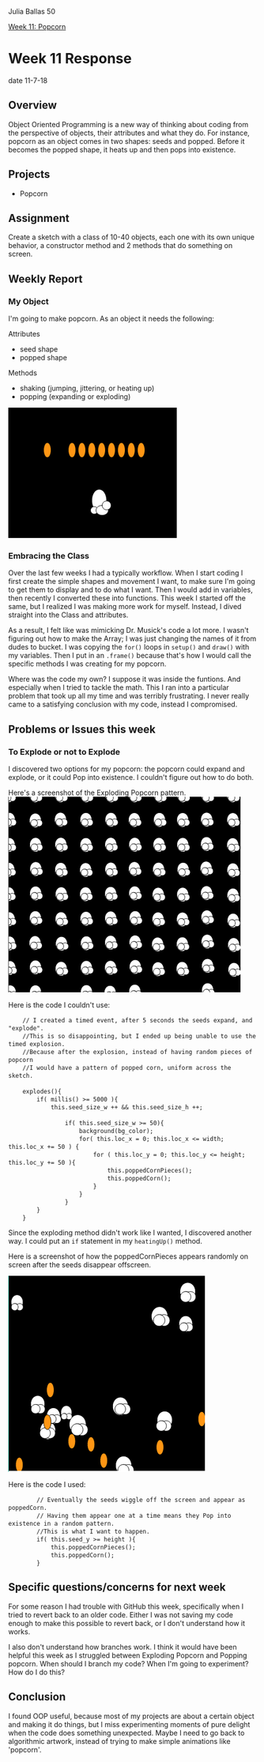 Julia Ballas 50

[Week 11: Popcorn](https://jballas.github.io/120-work/hw-11/index.html)

# Week 11 Response

date 11-7-18

## Overview

Object Oriented Programming is a new way of thinking about coding from the perspective of objects, their attributes and what they do. For instance, popcorn as an object comes in two shapes: seeds and popped. Before it becomes the popped shape, it heats up and then pops into existence.

## Projects

- Popcorn

## Assignment

Create a sketch with a class of 10-40 objects, each one with its own unique behavior, a constructor method and 2 methods that do something on screen.

## Weekly Report

### My Object

I'm going to make popcorn.
As an object it needs the following:

Attributes

- seed shape
- popped shape

Methods

- shaking (jumping, jittering, or heating up)
- popping (expanding or exploding)

![popcorn kernals and popped popcorn](seeds_and_popped.PNG)

### Embracing the Class

Over the last few weeks I had a typically workflow. When I start coding I first create the simple shapes and movement I want, to make sure I'm going to get them to display and to do what I want. Then I would add in variables, then recently I converted these into functions. This week I started off the same, but I  realized I was making more work for myself. Instead, I dived straight into the Class and attributes.

As a result, I felt like was mimicking Dr. Musick's code a lot more. I wasn't figuring out how to make the Array; I was just changing the names of it from dudes to bucket. I was copying the `for()` loops in `setup()` and `draw()` with my variables. Then I put in an `.frame()` because that's how I would call the specific methods I was creating for my popcorn.

Where was the code my own? I suppose it was inside the funtions. And especially when I tried to tackle the math. This I ran into a particular problem that took up all my time and was terribly frustrating. I never really came to a satisfying conclusion with my code, instead I compromised.

## Problems or Issues this week

### To Explode or not to Explode

I discovered two options for my popcorn: the popcorn could expand and explode, or it could Pop into existence. I couldn't figure out how to do both.

Here's a screenshot of the Exploding Popcorn pattern.
![Exploded popcorn in a pattern](popcorn_pattern.PNG)

Here is the code I couldn't use:
```JS
    // I created a timed event, after 5 seconds the seeds expand, and "explode".
    //This is so disappointing, but I ended up being unable to use the timed explosion. 
    //Because after the explosion, instead of having random pieces of popcorn 
    //I would have a pattern of popped corn, uniform across the sketch.
    
    explodes(){
        if( millis() >= 5000 ){
            this.seed_size_w ++ && this.seed_size_h ++;
            
                if( this.seed_size_w >= 50){
                    background(bg_color);
                    for( this.loc_x = 0; this.loc_x <= width; this.loc_x += 50 ) {
                        for ( this.loc_y = 0; this.loc_y <= height; this.loc_y += 50 ){
                            this.poppedCornPieces();
                            this.poppedCorn();
                        }
                    }
                }
        }
    }
```
Since the exploding method didn't work like I wanted, I discovered another way. I could put an `if` statement in my `heatingUp()` method.

Here is a screenshot of how the poppedCornPieces appears randomly on screen after the seeds disappear offscreen.

![random popped corn](popped_corn_pieces.PNG)

Here is the code I used:

```JS
        // Eventually the seeds wiggle off the screen and appear as poppedCorn.
        // Having them appear one at a time means they Pop into existence in a random pattern. 
        //This is what I want to happen.
        if( this.seed_y >= height ){
            this.poppedCornPieces();
            this.poppedCorn();
        }
```

## Specific questions/concerns for next week

For some reason I had trouble with GitHub this week, specifically when I tried to revert back to an older code. Either I was not saving my code enough to make this possible to revert back, or I don't understand how it works.

I also don't understand how branches work. I think it would have been helpful this week as I struggled between Exploding Popcorn and Popping popcorn. When should I branch my code? When I'm going to experiment? How do I do this?

## Conclusion

I found OOP useful, because most of my projects are about a certain object and making it do things, but I miss experimenting moments of pure delight when the code does something unexpected. Maybe I need to go back to algorithmic artwork, instead of trying to make simple animations like 'popcorn'.